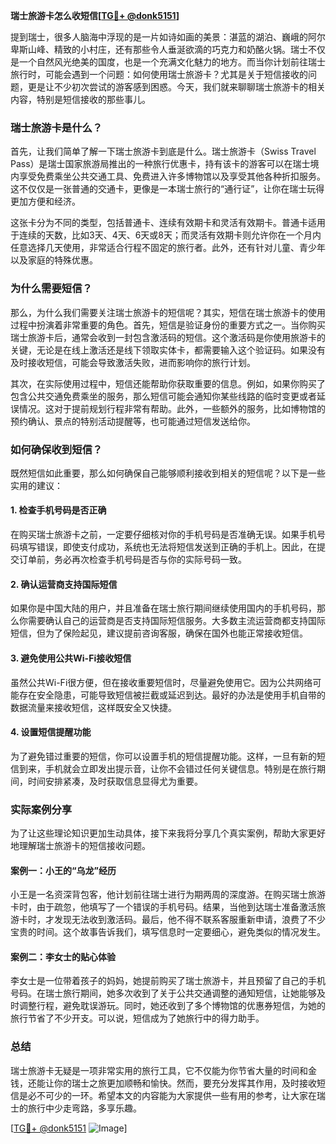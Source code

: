 **瑞士旅游卡怎么收短信[[TG💪+ @donk5151](https://t.me/s/donk5151)]**

提到瑞士，很多人脑海中浮现的是一片如诗如画的美景：湛蓝的湖泊、巍峨的阿尔卑斯山峰、精致的小村庄，还有那些令人垂涎欲滴的巧克力和奶酪火锅。瑞士不仅是一个自然风光绝美的国度，也是一个充满文化魅力的地方。而当你计划前往瑞士旅行时，可能会遇到一个问题：如何使用瑞士旅游卡？尤其是关于短信接收的问题，更是让不少初次尝试的游客感到困惑。今天，我们就来聊聊瑞士旅游卡的相关内容，特别是短信接收的那些事儿。

### 瑞士旅游卡是什么？

首先，让我们简单了解一下瑞士旅游卡到底是什么。瑞士旅游卡（Swiss Travel Pass）是瑞士国家旅游局推出的一种旅行优惠卡，持有该卡的游客可以在瑞士境内享受免费乘坐公共交通工具、免费进入许多博物馆以及享受其他各种折扣服务。这不仅仅是一张普通的交通卡，更像是一本瑞士旅行的“通行证”，让你在瑞士玩得更加方便和经济。

这张卡分为不同的类型，包括普通卡、连续有效期卡和灵活有效期卡。普通卡适用于连续的天数，比如3天、4天、6天或8天；而灵活有效期卡则允许你在一个月内任意选择几天使用，非常适合行程不固定的旅行者。此外，还有针对儿童、青少年以及家庭的特殊优惠。

### 为什么需要短信？

那么，为什么我们需要关注瑞士旅游卡的短信呢？其实，短信在瑞士旅游卡的使用过程中扮演着非常重要的角色。首先，短信是验证身份的重要方式之一。当你购买瑞士旅游卡后，通常会收到一封包含激活码的短信。这个激活码是你使用旅游卡的关键，无论是在线上激活还是线下领取实体卡，都需要输入这个验证码。如果没有及时接收短信，可能会导致激活失败，进而影响你的旅行计划。

其次，在实际使用过程中，短信还能帮助你获取重要的信息。例如，如果你购买了包含公共交通免费乘坐的服务，那么短信可能会通知你某些线路的临时变更或者延误情况。这对于提前规划行程非常有帮助。此外，一些额外的服务，比如博物馆的预约确认、景点的特别活动提醒等，也可能通过短信发送给你。

### 如何确保收到短信？

既然短信如此重要，那么如何确保自己能够顺利接收到相关的短信呢？以下是一些实用的建议：

#### 1. 检查手机号码是否正确

在购买瑞士旅游卡之前，一定要仔细核对你的手机号码是否准确无误。如果手机号码填写错误，即使支付成功，系统也无法将短信发送到正确的手机上。因此，在提交订单前，务必再次检查手机号码是否与你的实际号码一致。

#### 2. 确认运营商支持国际短信

如果你是中国大陆的用户，并且准备在瑞士旅行期间继续使用国内的手机号码，那么你需要确认自己的运营商是否支持国际短信服务。大多数主流运营商都支持国际短信，但为了保险起见，建议提前咨询客服，确保在国外也能正常接收短信。

#### 3. 避免使用公共Wi-Fi接收短信

虽然公共Wi-Fi很方便，但在接收重要短信时，尽量避免使用它。因为公共网络可能存在安全隐患，可能导致短信被拦截或延迟到达。最好的办法是使用手机自带的数据流量来接收短信，这样既安全又快捷。

#### 4. 设置短信提醒功能

为了避免错过重要的短信，你可以设置手机的短信提醒功能。这样，一旦有新的短信到来，手机就会立即发出提示音，让你不会错过任何关键信息。特别是在旅行期间，时间安排紧凑，及时获取信息显得尤为重要。

### 实际案例分享

为了让这些理论知识更加生动具体，接下来我将分享几个真实案例，帮助大家更好地理解瑞士旅游卡的短信接收问题。

#### 案例一：小王的“乌龙”经历

小王是一名资深背包客，他计划前往瑞士进行为期两周的深度游。在购买瑞士旅游卡时，由于疏忽，他填写了一个错误的手机号码。结果，当他到达瑞士准备激活旅游卡时，才发现无法收到激活码。最后，他不得不联系客服重新申请，浪费了不少宝贵的时间。这个故事告诉我们，填写信息时一定要细心，避免类似的情况发生。

#### 案例二：李女士的贴心体验

李女士是一位带着孩子的妈妈，她提前购买了瑞士旅游卡，并且预留了自己的手机号码。在瑞士旅行期间，她多次收到了关于公共交通调整的通知短信，让她能够及时调整行程，避免耽误游玩。同时，她还收到了多个博物馆的优惠券短信，为她的旅行节省了不少开支。可以说，短信成为了她旅行中的得力助手。

### 总结

瑞士旅游卡无疑是一项非常实用的旅行工具，它不仅能为你节省大量的时间和金钱，还能让你的瑞士之旅更加顺畅和愉快。然而，要充分发挥其作用，及时接收短信是必不可少的一环。希望本文的内容能为大家提供一些有用的参考，让大家在瑞士的旅行中少走弯路，多享乐趣。

[[TG💪+ @donk5151](https://t.me/s/donk5151) ![Image](https://i.postimg.cc/rwNCRYN7/Snipaste-2025-04-30-17-27-05.png)]